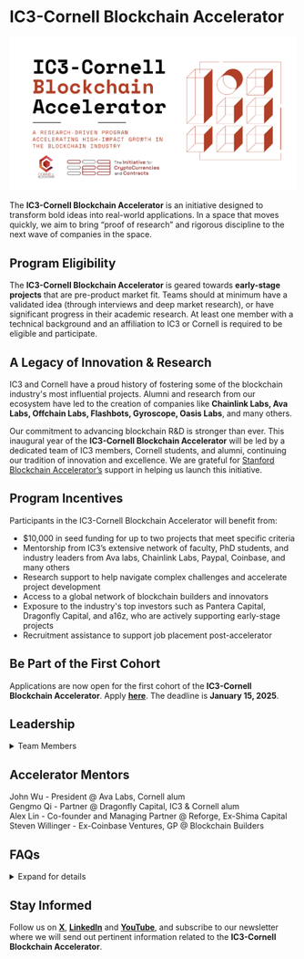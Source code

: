 # IC3-Cornell Blockchain Accelerator

<div class="ui piled segment">
  <img class="ui centered image" src="../images/accelerator/ad for website.png" alt="" />
</div>

The <strong>IC3-Cornell Blockchain Accelerator</strong> is an initiative designed to transform bold ideas into real-world applications. In a space that moves quickly, we aim to bring “proof of research” and rigorous discipline to the next wave of companies in the space.

## Program Eligibility 

The <strong>IC3-Cornell Blockchain Accelerator</strong> is geared towards <strong>early-stage projects</strong> that are pre-product market fit. Teams should at minimum have a validated idea (through interviews and deep market research), or have significant progress in their academic research. At least one member with a technical background and an affiliation to IC3 or Cornell is required to be eligible and participate. 

## A Legacy of Innovation & Research

IC3 and Cornell have a proud history of fostering some of the blockchain industry's most influential projects. Alumni and research from our ecosystem have led to the creation of companies like <strong>Chainlink Labs, Ava Labs, Offchain Labs, Flashbots, Gyroscope, Oasis Labs</strong>, and many others.

Our commitment to advancing blockchain R&D is stronger than ever. This inaugural year of the <strong>IC3-Cornell Blockchain Accelerator</strong> will be led by a dedicated team of IC3 members, Cornell students, and alumni, continuing our tradition of innovation and excellence. We are grateful for <a href="https://sba.sites.stanford.edu/">Stanford Blockchain Accelerator’s</a> support in helping us launch this initiative. 

## Program Incentives
Participants in the IC3-Cornell Blockchain Accelerator will benefit from:

- $10,000 in seed funding for up to two projects that meet specific criteria
- Mentorship from IC3’s extensive network of faculty, PhD students, and industry leaders from Ava labs, Chainlink Labs, Paypal, Coinbase, and many others
- Research support to help navigate complex challenges and accelerate project development
- Access to a global network of blockchain builders and innovators
- Exposure to the industry's top investors such as Pantera Capital, Dragonfly Capital, and a16z, who are actively supporting early-stage projects
- Recruitment assistance to support job placement post-accelerator

## Be Part of the First Cohort

Applications are now open for the first cohort of the <strong>IC3-Cornell Blockchain Accelerator</strong>. Apply <strong><a href="https://docs.google.com/forms/d/1Rd791Gl6Iv_ZQ5Kg_aD2xAmyPw2C4exiAnOkRpbHEzE/edit">here</a></strong>. The deadline is <strong>January 15, 2025</strong>.

## Leadership

<details>	

<summary>Team Members</summary> <br>
	
<div class="item">
    <div class="content">
        <img class="left floated small ui image" src="../images/people/oana.jpg" alt="" width="100" />
        <div class="header"><strong><a href="https://www.linkedin.com/in/oanagherman/">Oana Gherman</a></strong></div>
        <div class="header"><i>Program Manager</i></div>
        <div class="description"><p>Oana is the IC3 liaison and she is overseeing and coordinating multiple facets within IC3 to ensure they align with the initiative's goals and are executed efficiently. Her role is essential for ensuring the smooth operation of IC3's activities and supporting its leadership in advancing blockchain research and applications.</p>
	</div>
    </div>
</div> <br>
<br>

<div class="item">
    <div class="content">
        <img class="left floated small ui image" src="../images/people/Eric.jpeg" alt="" width="100" />
        <div class="header"><strong><a href="https://twitter.com/_ericyhu">Eric Hu</a></strong></div>
	<div class="header"><i>Accelerator Lead</i></div>    
        <div class="description"><p>Eric is an investor at Thoma Bravo, a technology private equity firm, where he leads deals and helps operate companies across the supply chain, cybersecurity, and GRC space. He co-founded Cornell Blockchain in 2017, and serves as a board member, supporting the organization across initiatives such as their education courses and the annual Cornell Blockchain Conference. Previously, Eric was an investment banker at Evercore, where he assisted companies across Communications and Digital Infrastructure with M&A, Capital Raises, and Strategic Alternatives.</p>
	</div>
    </div>
</div> <br>

<div class="item">
    <div class="content">
        <img class="left floated small ui image" src="../images/people/Reva.jpg" alt="" width="100" />
        <div class="header"><strong><a href="https://twitter.com/reva_jariwala?lang=en">Reva Jariwala</a></strong></div>
        <div class="header"><i>Student Accelerator Lead</i></div>   
        <div class="description"><p>Reva Jariwala is a senior at Cornell University, majoring in Information Science, who began exploring blockchain in high school, starting with onramps, and has never looked back. As Vice President of the Cornell Blockchain club, she helps lead this student-led org and has worked across the space, primarily through a TradFi lens, from researching protocols at Mark Cuban Companies to trading infrastructure at Citadel. Currently, she’s contributing part-time to the research team at Coinbase, focusing on Base.</p>
        </div>
    </div>
</div> <br>

<div class="item">
    <div class="content">
        <img class="left floated small ui image" src="../images/people/Alex.jpg" alt="" width="100" />
        <div class="header"><strong><a href="https://twitter.com/linfluence?lang=en">Alexander Lin</a></strong></div>
        <div class="header"><i>Accelerator Lead</i></div>  
        <div class="description"><p>Alexander is the Co-founder and General Partner at Reforge, a blockchain and frontier tech investment firm. Previously, he was the Head of Research and first investment team hire at Shima Capital, joining the firm while he was completing his technical MBA in distributed systems and cryptography at Cornell Tech and the Cornell SC Johnson Graduate School of Management. Prior to his investing career, Alexander was an engineer and led product for two successful web2 exits (Teads 2017, Concertiv 2020), and founded a digital healthcare company. He's been in crypto since 2012.</p>
        </div>
    </div>
</div> <br>

<div class="item">
    <div class="content">
        <img class="left floated small ui image" src="../images/people/Danielle.jpg" alt="" width="100" />
        <div class="header"><strong><a href="https://www.linkedin.com/in/daniellejnicholson/">Danielle Nicholson</a></strong></div>
        <div class="header"><i>Accelerator Lead</i></div>
        <div class="description"><p>Danielle is an attorney, serial entrepreneur and Cornell alum who currently serves as CEO of Mira Intel. She previously founded BuilderBloc, a legal and business advisory firm that supports and scales early stage startups innovating at the intersection of blockchain and artificial intelligence. Her prior experience also includes working with the United Nations and Techstars. She holds active roles with the Global Blockchain Business Council and The Knowledge House, a non-profit dedicated to diversifying the tech talent pipeline.</p>
        </div>
    </div>
</div> <br>

<div class="item">
    <div class="content">
        <img class="left floated small ui image" src="../images/people/Yousuf.jpg" alt="" width="100" />
        <div class="header"><strong><a href="https://twitter.com/yousufqaum">Yousuf Qaum</a></strong></div>
        <div class="header"><i>Student Accelerator Lead</i></div> 
        <div class="description"><p>Yousuf Qaum, a senior at Cornell University majoring in statistics, is a dedicated blockchain enthusiast. He has led initiatives such as the Cornell Blockchain Accelerator, interned as a Product Manager at Fidelity, and conducted research on how blockchain technology enhances the efficiency of humanitarian aid distribution.</p>
        </div>
    </div>
</div> <br>
<br>

<div class="item">
    <div class="content">
        <img class="left floated small ui image" src="../images/people/Gil.jpg" alt="" width="100" />
        <div class="header"><strong><a href="https://twitter.com/gilswrld">Gil Rosen</a></strong></div>
        <div class="header"><i>Accelerator Lead</i></div>
        <div class="description"><p>President of the Stanford Blockchain Accelerator, managing partner of Blockchain Builders fund, co-lead of BASS Conference, and co-teacher of Stanford MS&E 447 Blockchain entrepreneurship, Gil has supported over 80 blockchain startups from validated ideas to launch; raising $500M in aggregate. A 2x exited founder, Gil’s companies built distributed computing platforms for the IRS, London stock exchange, BP, Rolls Royce, and more.</p>
        </div>
    </div>
</div> <br>

<div class="item">
    <div class="content">
        <img class="left floated small ui image" src="../images/people/Jay.png" alt="" width="100" />
        <div class="header"><strong><a href="https://twitter.com/0xfishylosopher?lang=en">Jay Yu</a></strong></div>
        <div class="header"><i>Accelerator Lead</i></div>
        <div class="description"><p>Jay Yu is an IC3 Research Advisor, where his research interests center around Decentralized Autonomous Organizations (DAOs) and programmable cryptography. Jay studied Philosophy and Computer Science at Stanford University. As President of Stanford Blockchain Club, he served as a Uniswap DAO delegate and a Teaching Assistant for CS 352B/LAW 1078 - Blockchain Governance. He also works on research and investments at Pantera Capital.</p>
        </div>
    </div>
</div> <br>

</details>

## Accelerator Mentors

John Wu - President @ Ava Labs, Cornell alum <br>
Gengmo Qi - Partner @ Dragonfly Capital, IC3 & Cornell alum <br>
Alex Lin - Co-founder and Managing Partner @ Reforge, Ex-Shima Capital <br>
Steven Willinger - Ex-Coinbase Ventures, GP @ Blockchain Builders 

## FAQs

<details>	
	
<summary>Expand for details</summary> <br>

<span>
	
<strong>Who can apply for the IC3-Cornell Blockhain Accelerator program?</strong> <br>
    The team must have at least one member affiliated with IC3 or Cornell (i.e. students, alums, etc) and at least one technical member. The project should be pre-product market fit. <br>
<br>

<strong>What will make our project stand out and be considered for the program?</strong> <br>
    Our accelerator leads will be looking for projects that have more than one member, demonstrate technical innovation, and meet an industry need. Projects considered will help drive blockchain adoption and enable new use cases. <br>
<br>

<strong>How long is the IC3-Cornell Blockchain Accelerator program?</strong> <br>
    The program will be 14 weeks. <br>
<br>

<strong>Who reviews the applications?</strong> <br>
    The accelerator leads. <br>
<br>

<strong>Can I apply as an individual or do I need to be part of a team?</strong> <br>
    You can apply as an individual as long as you have a technical background. At least one member of a team, or the individual applying, needs to have technical expertise. <br>
<br>

<strong>When will I find out if my project has been accepted?</strong> <br>
    We will notify all teams within two weeks after the application deadline. <br>
<br>

<strong>What does the accelerator program entail?</strong> <br>
    This pilot version of the IC3-Cornell Blockchain Accelerator will be 14-weeks long. There will be bi-weekly meetings with accelerator leads, one-on-one mentor sessions, educational bi-weekly webinars with industry professionals that accelerator participants can attend, in-person networking events, a demo day during the Cornell Blockchain Conference, and more. <br>
<br>

<strong>How much of a time commitment is required?</strong> <br>
    It will depend on the needs of the selected teams, but given the activities scheduled throughout the duration of the program, it will require a minimum of 1-hour per week. <br>
<br>

<strong>Does the program offer mentorship?</strong> <br>
    Yes, the teams will be introduced to our mentors, and they will decide who to work with based on their needs. <br>
<br>

<strong>Can I still work on my academic research while participating in the accelerator program?</strong> <br>
    Yes, the program activities shouldn’t interfere with your academic work. <br>
<br>

<strong>Is the program offered to those outside of IC3 or Cornell?</strong> <br>
    Not at the moment. <br>
<br>

<strong>Does your accelerator program take equity from startups?</strong> <br>
    We do not take equity. <br>
<br>

<strong>What are the next steps after I submit my application?</strong> <br>
    A committee will review the applications on a rolling basis. After the application period ends, you will be contacted by a member of the leading team with the decision. If you are selected, an interview will be scheduled for the week of January 20-26, 2025. The 
final decisions will be announced on January 27, 2025. If you are selected for the accelerator, the program will run from February 3 to May 11, 2025. <br>
</span>

</details>

## Stay Informed

Follow us on <strong><a href="https://www.linkedin.com/in/oanagherman/">X</a></strong>, <strong><a href="https://www.linkedin.com/company/the-initiative-for-cryptocurrencies-contracts-ic3/posts/?feedView=all">LinkedIn</a></strong> and <strong><a href="https://www.youtube.com/channel/UCz-eTbD4kHkYxGhUfXawHow">YouTube</a></strong>, and subscribe to our newsletter where we will send out pertinent information related to the <strong>IC3-Cornell Blockchain Accelerator</strong>.
